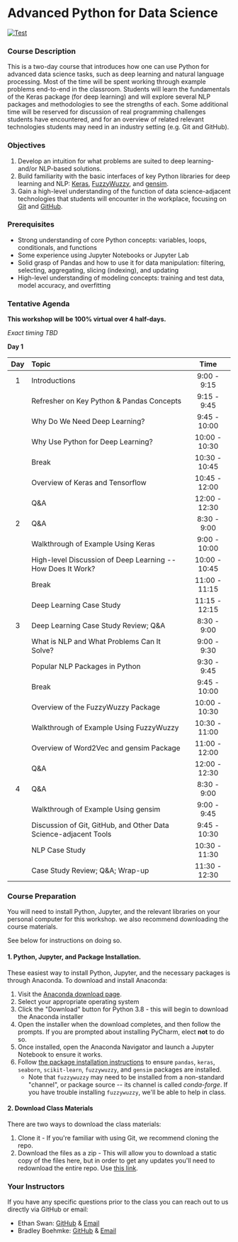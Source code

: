 # Advanced Python for Data Science

[![Test](https://github.com/uc-python/advanced-python-datasci/workflows/Test/badge.svg)](https://github.com/uc-python/advanced-python-datasci/actions?query=workflow%3ATest)

### Course Description

This is a two-day course that introduces how one can use Python for advanced data science tasks, such as deep learning and natural language processing.
Most of the time will be spent working through example problems end-to-end in the classroom.
Students will learn the fundamentals of the Keras package (for deep learning) and will explore several NLP packages and methodologies to see the strengths of each.
Some additional time will be reserved for discussion of real programming challenges students have encountered, and for an overview of related relevant technologies students may need in an industry setting (e.g. Git and GitHub).

### Objectives

1. Develop an intuition for what problems are suited to deep learning- and/or NLP-based solutions.
2. Build familiarity with the basic interfaces of key Python libraries for deep learning and NLP: [Keras](http://keras.io), [FuzzyWuzzy](https://github.com/seatgeek/fuzzywuzzy), and [gensim](https://radimrehurek.com/gensim/).
3. Gain a high-level understanding of the function of data science-adjacent technologies that students will encounter in the workplace, focusing on [Git](https://git-scm.com) and [GitHub](https://github.com).

### Prerequisites

- Strong understanding of core Python concepts: variables, loops, conditionals, and functions
- Some experience using Jupyter Notebooks or Jupyter Lab
- Solid grasp of Pandas and how to use it for data manipulation: filtering, selecting, aggregating, slicing (indexing), and updating
- High-level understanding of modeling concepts: training and test data, model accuracy, and overfitting

### Tentative Agenda
**This workshop will be 100% virtual over 4 half-days.**

*Exact timing TBD*

**Day 1**

| Day | Topic                                                                          |     Time      |
| :-: | :----------------------------------------------------------------------------- | :-----------: |
|  1  | Introductions                                                                  |  9:00 - 9:15  |
|     | Refresher on Key Python & Pandas Concepts                                      |  9:15 - 9:45  |
|     | Why Do We Need Deep Learning?                                                  |  9:45 - 10:00 |
|     | Why Use Python for Deep Learning?                                              | 10:00 - 10:30 |
|     | Break                                                                          | 10:30 - 10:45 |
|     | Overview of Keras and Tensorflow                                               | 10:45 - 12:00 |
|     | Q&A                                                                            | 12:00 - 12:30 |
|  2  | Q&A                                                                            |  8:30 - 9:00  |
|     | Walkthrough of Example Using Keras                                             |  9:00 - 10:00 |
|     | High-level Discussion of Deep Learning -- How Does It Work?                    | 10:00 - 10:45 |
|     | Break                                                                          | 11:00 - 11:15 |
|     | Deep Learning Case Study                                                       | 11:15 - 12:15 |
|  3  | Deep Learning Case Study Review; Q&A                                           |  8:30 - 9:00  |
|     | What is NLP and What Problems Can It Solve?                                    |  9:00 - 9:30  |
|     | Popular NLP Packages in Python                                                 |  9:30 - 9:45  |
|     | Break                                                                          |  9:45 - 10:00 |
|     | Overview of the FuzzyWuzzy Package                                             | 10:00 - 10:30 |
|     | Walkthrough of Example Using FuzzyWuzzy                                        | 10:30 - 11:00 |
|     | Overview of Word2Vec and gensim Package                                        | 11:00 - 12:00 |
|     | Q&A                                                                            | 12:00 - 12:30 |
|  4  | Q&A                                                                            |  8:30 - 9:00  |
|     | Walkthrough of Example Using gensim                                            |  9:00 - 9:45  |
|     | Discussion of Git, GitHub, and Other Data Science-adjacent Tools               |  9:45 - 10:30 |
|     | NLP Case Study                                                                 | 10:30 - 11:30 |
|     | Case Study Review; Q&A; Wrap-up                                                | 11:30 - 12:30 |

### Course Preparation

You will need to install Python, Jupyter, and the relevant libraries on your personal computer for this workshop. we also recommend downloading the course materials.

See below for instructions on doing so.

#### 1. Python, Jupyter, and Package Installation.

These easiest way to install Python, Jupyter, and the necessary packages is through Anaconda. To download and install Anaconda:

1. Visit the [Anaconda download page](https://www.anaconda.com/products/individual).
2. Select your appropriate operating system
3. Click the "Download" button for Python 3.8 - this will begin to download the Anaconda installer
4. Open the installer when the download completes, and then follow the prompts. If you are prompted about installing PyCharm, elect **not** to do so.
5. Once installed, open the Anaconda Navigator and launch a Jupyter Notebook to ensure it works.
6. Follow [the package installation instructions](https://docs.anaconda.com/anaconda/navigator/tutorials/manage-packages/#installing-a-package) to ensure `pandas`, `keras`, `seaborn`, `scikit-learn`, `fuzzywuzzy`, and `gensim` packages are installed.
    - Note that `fuzzywuzzy` may need to be installed from a non-standard "channel", or package source -- its channel is called *conda-forge*. If you have trouble installing `fuzzywuzzy`, we'll be able to help in class.

#### 2. Download Class Materials

There are two ways to download the class materials:

1. Clone it - If you're familiar with using Git, we recommend cloning the repo.
2. Download the files as a zip - This will allow you to download a static copy of the files here, but in order to get any updates you'll need to redownload the entire repo. Use [this link](https://github.com/uc-python/advanced-python-datasci/archive/master.zip).

### Your Instructors

If you have any specific questions prior to the class you can reach out to us directly via GitHub or email:

  * Ethan Swan: [GitHub](https://www.github.com/eswan18) & [Email](mailto:ethanpswan@gmail.com)
  * Bradley Boehmke: [GitHub](https://www.github.com/bradleyboehmke) & [Email](mailto:bradleyboehmke@gmail.com)
